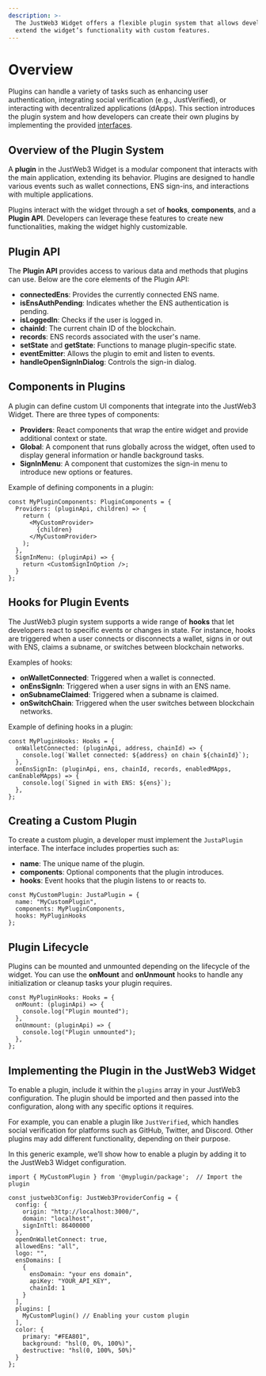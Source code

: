 ```yaml
---
description: >-
  The JustWeb3 Widget offers a flexible plugin system that allows developers to
  extend the widget’s functionality with custom features.
---
```


# Overview

Plugins can handle a variety of tasks such as enhancing user authentication, integrating social verification (e.g., JustVerified), or interacting with decentralized applications (dApps). This section introduces the plugin system and how developers can create their own plugins by implementing the provided [interfaces](https://github.com/JustaName-id/JustaName-sdk/blob/main/packages/%40justweb3/widget/src/lib/plugins/index.ts).

## Overview of the Plugin System

A **plugin** in the JustWeb3 Widget is a modular component that interacts with the main application, extending its behavior. Plugins are designed to handle various events such as wallet connections, ENS sign-ins, and interactions with multiple applications.

Plugins interact with the widget through a set of **hooks**, **components**, and a **Plugin API**. Developers can leverage these features to create new functionalities, making the widget highly customizable.

## Plugin API

The **Plugin API** provides access to various data and methods that plugins can use. Below are the core elements of the Plugin API:

* **connectedEns**: Provides the currently connected ENS name.
* **isEnsAuthPending**: Indicates whether the ENS authentication is pending.
* **isLoggedIn**: Checks if the user is logged in.
* **chainId**: The current chain ID of the blockchain.
* **records**: ENS records associated with the user's name.
* **setState** and **getState**: Functions to manage plugin-specific state.
* **eventEmitter**: Allows the plugin to emit and listen to events.
* **handleOpenSignInDialog**: Controls the sign-in dialog.

## Components in Plugins

A plugin can define custom UI components that integrate into the JustWeb3 Widget. There are three types of components:

* **Providers**: React components that wrap the entire widget and provide additional context or state.
* **Global**: A component that runs globally across the widget, often used to display general information or handle background tasks.
* **SignInMenu**: A component that customizes the sign-in menu to introduce new options or features.

Example of defining components in a plugin:

```tsx
const MyPluginComponents: PluginComponents = {
  Providers: (pluginApi, children) => {
    return (
      <MyCustomProvider>
        {children}
      </MyCustomProvider>
    );
  },
  SignInMenu: (pluginApi) => {
    return <CustomSignInOption />;
  }
};

```

## Hooks for Plugin Events

The JustWeb3 plugin system supports a wide range of **hooks** that let developers react to specific events or changes in state. For instance, hooks are triggered when a user connects or disconnects a wallet, signs in or out with ENS, claims a subname, or switches between blockchain networks.

Examples of hooks:

* **onWalletConnected**: Triggered when a wallet is connected.
* **onEnsSignIn**: Triggered when a user signs in with an ENS name.
* **onSubnameClaimed**: Triggered when a subname is claimed.
* **onSwitchChain**: Triggered when the user switches between blockchain networks.

Example of defining hooks in a plugin:

```tsx
const MyPluginHooks: Hooks = {
  onWalletConnected: (pluginApi, address, chainId) => {
    console.log(`Wallet connected: ${address} on chain ${chainId}`);
  },
  onEnsSignIn: (pluginApi, ens, chainId, records, enabledMApps, canEnableMApps) => {
    console.log(`Signed in with ENS: ${ens}`);
  },
};
```

## Creating  a Custom Plugin

To create a custom plugin, a developer must implement the `JustaPlugin` interface. The interface includes properties such as:

* **name**: The unique name of the plugin.
* **components**: Optional components that the plugin introduces.
* **hooks**: Event hooks that the plugin listens to or reacts to.

```tsx
const MyCustomPlugin: JustaPlugin = {
  name: "MyCustomPlugin",
  components: MyPluginComponents,
  hooks: MyPluginHooks
};
```

## Plugin Lifecycle

Plugins can be mounted and unmounted depending on the lifecycle of the widget. You can use the **onMount** and **onUnmount** hooks to handle any initialization or cleanup tasks your plugin requires.

```tsx
const MyPluginHooks: Hooks = {
  onMount: (pluginApi) => {
    console.log("Plugin mounted");
  },
  onUnmount: (pluginApi) => {
    console.log("Plugin unmounted");
  },
};
```

## Implementing the Plugin in the JustWeb3 Widget

To enable a plugin, include it within the `plugins` array in your JustWeb3 configuration. The plugin should be imported and then passed into the configuration, along with any specific options it requires.

For example, you can enable a plugin like `JustVerified`, which handles social verification for platforms such as GitHub, Twitter, and Discord. Other plugins may add different functionality, depending on their purpose.

In this generic example, we’ll show how to enable a plugin by adding it to the JustWeb3 Widget configuration.

```tsx
import { MyCustomPlugin } from '@myplugin/package';  // Import the plugin

const justweb3Config: JustWeb3ProviderConfig = {
  config: {
    origin: "http://localhost:3000/",
    domain: "localhost",
    signInTtl: 86400000
  },
  openOnWalletConnect: true,
  allowedEns: "all",
  logo: "",
  ensDomains: [
    {
      ensDomain: "your ens domain",
      apiKey: "YOUR_API_KEY",
      chainId: 1
    }
  ],
  plugins: [
    MyCustomPlugin() // Enabling your custom plugin
  ],
  color: {
    primary: "#FEA801",
    background: "hsl(0, 0%, 100%)",
    destructive: "hsl(0, 100%, 50%)"
  }
};
```
